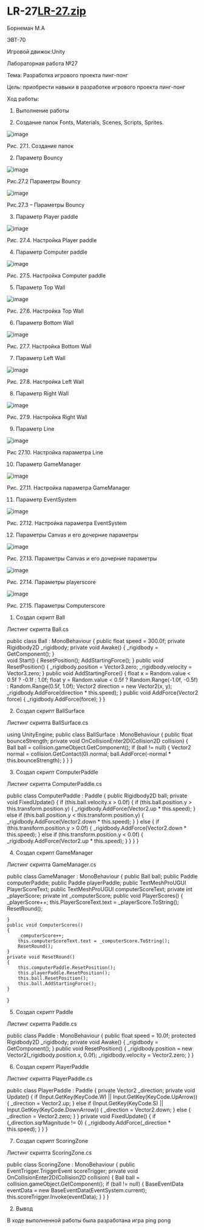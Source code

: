 # LR-27[LR-27.zip](https://github.com/Maxsim2418/LR-27/files/10146083/LR-27.zip)

Борнеман М.А

ЭВТ-70

Игровой движок:Unity

Лабораторная работа №27

Тема: Разработка игрового проекта пинг-понг

Цель: приобрести навыки в разработке игрового проекта пинг-понг

Ход работы:

1.	Выполнение работы

1.	Создание папок Fonts, Materials, Scenes, Scripts, Sprites.

![image](https://user-images.githubusercontent.com/119674602/205433963-1d679a08-8467-4dbb-95e1-0f0028744ccc.png)

Рис. 27.1. Создание папок

2.	Параметр Bouncy

![image](https://user-images.githubusercontent.com/119674602/205433969-2dccc875-2449-46d0-b78a-62c0a50db2a5.png)

Рис.27.2  Параметры Bouncy

![image](https://user-images.githubusercontent.com/119674602/205433975-ce22d74f-552c-4072-9826-a74737948b96.png)

Рис.27.3 – Параметры Bouncy

3.	Параметр Player paddle

![image](https://user-images.githubusercontent.com/119674602/205433980-182c144a-cad3-4bcc-9452-50b650e2be09.png)

Рис. 27.4. Настройка Player paddle

4.	Параметр Computer paddle

![image](https://user-images.githubusercontent.com/119674602/205433984-64cbdea8-df4f-4433-bd83-e3b9b663c79b.png)

Рис. 27.5. Настройка Computer paddle

5.	Параметр Top Wall

![image](https://user-images.githubusercontent.com/119674602/205433985-be600d76-efcd-4536-97ba-3428789ea00d.png)

Рис. 27.6. Настройка Top Wall

6.	Параметр Bottom Wall

![image](https://user-images.githubusercontent.com/119674602/205433988-30a0bb50-00ca-4ff6-afc0-f91d811cad56.png)

Рис. 27.7. Настройка Bottom Wall

7.	Параметр Left Wall

![image](https://user-images.githubusercontent.com/119674602/205433993-309dd286-29c6-4a0d-99db-b9e46df37631.png)

Рис. 27.8. Настройка Left Wall

8.	Параметр Right Wall

![image](https://user-images.githubusercontent.com/119674602/205434004-2005ff07-1e49-4258-bb1f-55c23e4c362f.png)

Рис. 27.9. Настройка Right Wall

9.	Параметр Line

![image](https://user-images.githubusercontent.com/119674602/205434010-67a1f026-1b63-45c4-b985-d14125cedb1e.png)

Рис 27.10. Настройка параметра Line

10.	Параметр GameManager

![image](https://user-images.githubusercontent.com/119674602/205434015-4246445a-3915-4c45-8879-e1dbf1ed01f3.png)

Рис. 27.11. Настройка параметра GameManager

11.	Параметр EventSystem

![image](https://user-images.githubusercontent.com/119674602/205434024-7b69d18b-061e-4a92-bc3b-3d9d6e78a875.png)

Рис. 27.12. Настройка параметра EventSystem

12.	Параметры Canvas и его дочерние параметры

![image](https://user-images.githubusercontent.com/119674602/205434032-90d0b41e-d822-4ed9-a290-d0e32fb83ce1.png)

Рис. 27.13. Параметры Canvas и его дочерние параметры

![image](https://user-images.githubusercontent.com/119674602/205434036-90f4a910-10d3-4019-b3a9-368b4f54f2dd.png)

Рис. 27.14. Параметры playerscore

![image](https://user-images.githubusercontent.com/119674602/205434038-c0e3424d-c9bd-4270-bdd5-f161af23614c.png)

Рис. 27.15. Параметры Computerscore

1.	Создал скрипт Ball

Листинг скрипта Ball.cs

public class Ball : MonoBehaviour
{
    public float speed = 300.0f;
    private Rigidbody2D _rigidbody;
    private void Awake()
    {
        _rigidbody = GetComponent<Rigidbody2D>();
    }	
    void Start()
    {
        ResetPosition();
        AddStartingForce();
    }
    public void ResetPosition()
    {
        _rigidbody.position = Vector3.zero;
        _rigidbody.velocity = Vector3.zero;
    }
    public void AddStartingForce()
    {
        float x = Random.value < 0.5f ? -0.1f : 1.0f;
        float y = Random.value < 0.5f ? Random.Range(-1.0f, -0.5f) :
                                        Random.Range(0.5f, 1.0f);
        Vector2 direction = new Vector2(x, y);
        _rigidbody.AddForce(direction * this.speed);
    }
    public void AddForce(Vector2 force)
    {
        _rigidbody.AddForce(force);
    }
}

2.	Создал скрипт BallSurface

Листинг скрипта BallSurface.cs

using UnityEngine;
public class BallSurface : MonoBehaviour
{
    public float bounceStrength;
    private void OnCollisionEnter2D(Collision2D collision)
    {
        Ball ball = collision.gameObject.GetComponent<Ball>();
        if (ball != null)
        {
            Vector2 normal = collision.GetContact(0).normal;
            ball.AddForce(-normal * this.bounceStrength);
        }
    }
}

3.	Создал скрипт ComputerPaddle 

Листинг скрипта ComputerPaddle.cs

public class ComputerPaddle : Paddle
{
    public Rigidbody2D ball;
    private void FixedUpdate()
    {
        if (this.ball.velocity.x > 0.0f)
        {
            if (this.ball.position.y > this.transform.position.y)
            {
                _rigidbody.AddForce(Vector2.up * this.speed);
            } 
            else if (this.ball.position.y < this.transform.position.y)
            {
                _rigidbody.AddForce(Vector2.down * this.speed);
            }
        }
        else
        {
            if (this.transform.position.y > 0.0f)
            {
                _rigidbody.AddForce(Vector2.down * this.speed);
            }
            else if (this.transform.position.y < 0.0f)
            {
                _rigidbody.AddForce(Vector2.up * this.speed);
            }
        }
    }
}

4.	Создал скрипт GameManager 

Листинг скрипта GameManager.cs

public class GameManager : MonoBehaviour
{
    public Ball ball;
    public Paddle computerPaddle;
    public Paddle playerPaddle;
    public TextMeshProUGUI PlayerScoreText;
    public TextMeshProUGUI computerScoreText;
    private int _playerScore;
    private int _computerScore;
    public void PlayerScores()
    {
        _playerScore++;
        this.PlayerScoreText.text = _playerScore.ToString();
        ResetRound();
       
    }
    public void ComputerScores()
    {
        _computerScore++;
        this.computerScoreText.text = _computerScore.ToString();
        ResetRound();
    }
    private void ResetRound()
    {
        this.computerPaddle.ResetPosition();
        this.playerPaddle.ResetPosition();
        this.ball.ResetPosition();
        this.ball.AddStartingForce();
    }
}

5.	Создал скрипт Paddle 

Листинг скрипта Paddle.cs

public class Paddle : MonoBehaviour
{
    public float speed = 10.0f;
    protected Rigidbody2D _rigidbody;
    private void Awake()
    {
        _rigidbody = GetComponent<Rigidbody2D>();
    }
    public void ResetPosition()
    {
        _rigidbody.position = new Vector2(_rigidbody.position.x, 0.0f);
        _rigidbody.velocity = Vector2.zero;
    }
}

6.	Создал скрипт PlayerPaddle 

Листинг скрипта PlayerPaddle.cs

public class PlayerPaddle : Paddle
{
    private Vector2 _direction;
    private void Update()
    {
        if (Input.GetKey(KeyCode.W) || Input.GetKey(KeyCode.UpArrow))
        {
            _direction = Vector2.up;
        }
        else if (Input.GetKey(KeyCode.S) || Input.GetKey(KeyCode.DownArrow))
        {
            _direction = Vector2.down;
        }
        else
        {
            _direction = Vector2.zero;
        }
    }
    private void FixedUpdate()
    {
        if (_direction.sqrMagnitude != 0)
        {
            _rigidbody.AddForce(_direction * this.speed);
        }
    }
}

7.	Создал скрипт ScoringZone 

Листинг скрипта ScoringZone.cs

public class ScoringZone : MonoBehaviour
{
    public EventTrigger.TriggerEvent scoreTrigger;
    private void OnCollisionEnter2D(Collision2D collision)
    {
        Ball ball = collision.gameObject.GetComponent<Ball>();
        if (ball != null)
        {
            BaseEventData eventData = new BaseEventData(EventSystem.current);
            this.scoreTrigger.Invoke(eventData);
        }
    }
}

2.	Вывод

В ходе выполненной работы была разработана игра ping pong
